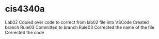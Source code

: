 # cis4340a
Lab02
Copied over code to correct from lab02 file into VSCode
Created branch Rule03
Committed to branch Rule03
Corrected the name of the file
Corrected the code
